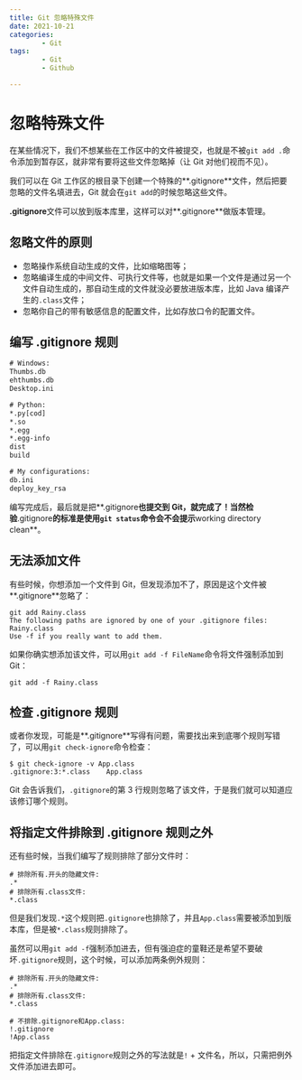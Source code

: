 ```yaml
---
title: Git 忽略特殊文件
date: 2021-10-21
categories:
        - Git
tags:
        - Git
        - Github

---
```


# 忽略特殊文件

在某些情况下，我们不想某些在工作区中的文件被提交，也就是不被`git add .`命令添加到暂存区，就非常有要将这些文件忽略掉（让 Git 对他们视而不见）。

我们可以在 Git 工作区的根目录下创建一个特殊的**.gitignore**文件，然后把要忽略的文件名填进去，Git 就会在`git add`的时候忽略这些文件。

**.gitignore**文件可以放到版本库里，这样可以对**.gitignore**做版本管理。

## 忽略文件的原则

- 忽略操作系统自动生成的文件，比如缩略图等；
- 忽略编译生成的中间文件、可执行文件等，也就是如果一个文件是通过另一个文件自动生成的，那自动生成的文件就没必要放进版本库，比如 Java 编译产生的`.class`文件；
- 忽略你自己的带有敏感信息的配置文件，比如存放口令的配置文件。

## 编写 .gitignore 规则

```txt
# Windows:
Thumbs.db
ehthumbs.db
Desktop.ini

# Python:
*.py[cod]
*.so
*.egg
*.egg-info
dist
build

# My configurations:
db.ini
deploy_key_rsa
```

编写完成后，最后就是把**.gitignore**也提交到 Git，就完成了！当然检验**.gitignore**的标准是使用`git status`命令会不会提示**working directory clean**。

## 无法添加文件

有些时候，你想添加一个文件到 Git，但发现添加不了，原因是这个文件被**.gitignore**忽略了：

```
git add Rainy.class
The following paths are ignored by one of your .gitignore files:
Rainy.class
Use -f if you really want to add them.
```

如果你确实想添加该文件，可以用`git add -f FileName`命令将文件强制添加到 Git：

```
git add -f Rainy.class
```

## 检查 .gitignore 规则

或者你发现，可能是**.gitignore**写得有问题，需要找出来到底哪个规则写错了，可以用`git check-ignore`命令检查：

```
$ git check-ignore -v App.class
.gitignore:3:*.class	App.class
```

Git 会告诉我们，`.gitignore`的第 3 行规则忽略了该文件，于是我们就可以知道应该修订哪个规则。

## 将指定文件排除到 .gitignore 规则之外

还有些时候，当我们编写了规则排除了部分文件时：

```
# 排除所有.开头的隐藏文件:
.*
# 排除所有.class文件:
*.class
```

但是我们发现`.*`这个规则把`.gitignore`也排除了，并且`App.class`需要被添加到版本库，但是被`*.class`规则排除了。

虽然可以用`git add -f`强制添加进去，但有强迫症的童鞋还是希望不要破坏`.gitignore`规则，这个时候，可以添加两条例外规则：

```
# 排除所有.开头的隐藏文件:
.*
# 排除所有.class文件:
*.class

# 不排除.gitignore和App.class:
!.gitignore
!App.class
```

把指定文件排除在`.gitignore`规则之外的写法就是`!` + 文件名，所以，只需把例外文件添加进去即可。
